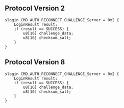 ## Protocol Version 2

```rust,ignore
slogin CMD_AUTH_RECONNECT_CHALLENGE_Server = 0x2 {
    LoginResult result;    
    if (result == SUCCESS) {        
        u8[16] challenge_data;        
        u8[16] checksum_salt;        
    }    
}

```
## Protocol Version 8

```rust,ignore
slogin CMD_AUTH_RECONNECT_CHALLENGE_Server = 0x2 {
    LoginResult result;    
    if (result == SUCCESS) {        
        u8[16] challenge_data;        
        u8[16] checksum_salt;        
    }    
}

```
